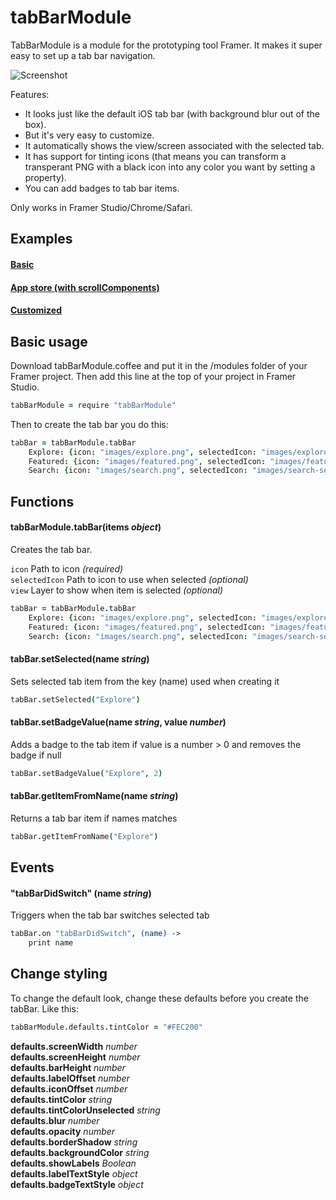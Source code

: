 # tabBarModule

TabBarModule is a module for the prototyping tool Framer. It makes it super easy to set up a tab bar navigation.

![Screenshot](https://raw.githubusercontent.com/petterheterjag/tabBarModule/master/screenshot.png)

Features:

* It looks just like the default iOS tab bar (with background blur out of the box).
* But it's very easy to customize.
* It automatically shows the view/screen associated with the selected tab.
* It has support for tinting icons (that means you can transform a transperant PNG with a black icon into any color you want by setting a property).
* You can add badges to tab bar items.

Only works in Framer Studio/Chrome/Safari.


## Examples

#### [Basic](http://share.framerjs.com/bsaw6yj3090m/)
#### [App store (with scrollComponents)](http://share.framerjs.com/37f8ggj6q01q/)
#### [Customized](http://share.framerjs.com/6kf6f60h816b/)


## Basic usage

Download tabBarModule.coffee and put it in the /modules folder of your Framer project. Then add this line at the top of your project in Framer Studio.

```coffeescript
tabBarModule = require "tabBarModule"
```

Then to create the tab bar you do this:

```coffeescript
tabBar = tabBarModule.tabBar
	Explore: {icon: "images/explore.png", selectedIcon: "images/explore-selected.png", view: exploreView}
	Featured: {icon: "images/featured.png", selectedIcon: "images/featured-selected", view: featuredView}
	Search: {icon: "images/search.png", selectedIcon: "images/search-selected.png", view: searchView}
```

## Functions

#### tabBarModule.tabBar(items *object*)
Creates the tab bar.

`icon` Path to icon *(required)*  
`selectedIcon` Path to icon to use when selected *(optional)*  
`view` Layer to show when item is selected *(optional)*

```coffeescript
tabBar = tabBarModule.tabBar
    Explore: {icon: "images/explore.png", selectedIcon: "images/explore-selected.png", view: exploreView}
    Featured: {icon: "images/featured.png", selectedIcon: "images/featured-selected", view: featuredView}
    Search: {icon: "images/search.png", selectedIcon: "images/search-selected.png", view: searchView}
```

#### tabBar.setSelected(name *string*)
Sets selected tab item from the key (name) used when creating it

```coffeescript
tabBar.setSelected("Explore")
```

#### tabBar.setBadgeValue(name *string*, value *number*)
Adds a badge to the tab item if value is a number > 0 and removes the badge if null

```coffeescript
tabBar.setBadgeValue("Explore", 2)
```

#### tabBar.getItemFromName(name *string*)
Returns a tab bar item if names matches

```coffeescript
tabBar.getItemFromName("Explore")
```

## Events

#### "tabBarDidSwitch" (name *string*)
Triggers when the tab bar switches selected tab

```coffeescript
tabBar.on "tabBarDidSwitch", (name) ->
	print name
```


## Change styling

To change the default look, change these defaults before you create the tabBar. Like this:

```coffeescript
tabBarModule.defaults.tintColor = "#FEC200"
```

**defaults.screenWidth** *number*  
**defaults.screenHeight** *number*  
**defaults.barHeight** *number*  
**defaults.labelOffset** *number*  
**defaults.iconOffset** *number*  
**defaults.tintColor** *string*  
**defaults.tintColorUnselected** *string*  
**defaults.blur** *number*  
**defaults.opacity** *number*  
**defaults.borderShadow** *string*  
**defaults.backgroundColor** *string*  
**defaults.showLabels** *Boolean*  
**defaults.labelTextStyle** *object*  
**defaults.badgeTextStyle** *object*  
